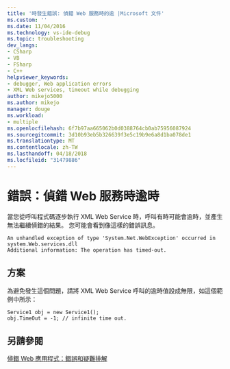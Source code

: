 ```yaml
---
title: '時發生錯誤: 偵錯 Web 服務時的逾 |Microsoft 文件'
ms.custom: ''
ms.date: 11/04/2016
ms.technology: vs-ide-debug
ms.topic: troubleshooting
dev_langs:
- CSharp
- VB
- FSharp
- C++
helpviewer_keywords:
- debugger, Web application errors
- XML Web services, timeout while debugging
author: mikejo5000
ms.author: mikejo
manager: douge
ms.workload:
- multiple
ms.openlocfilehash: 6f7b97aa665062b0d0388764cb0ab75956087924
ms.sourcegitcommit: 3d10b93eb5b326639f3e5c19b9e6a8d1ba078de1
ms.translationtype: MT
ms.contentlocale: zh-TW
ms.lasthandoff: 04/18/2018
ms.locfileid: "31479886"
---
```

# <a name="error-timeout-while-debugging-web-services"></a>錯誤：偵錯 Web 服務時逾時
當您從呼叫程式碼逐步執行 XML Web Service 時，呼叫有時可能會逾時，並產生無法繼續偵錯的結果。 您可能會看到像這樣的錯誤訊息。  
  
```  
An unhandled exception of type 'System.Net.WebException' occurred in   
system.Web.services.dll  
Additional information: The operation has timed-out.  
```  
  
## <a name="solution"></a>方案  
 為避免發生這個問題，請將 XML Web Service 呼叫的逾時值設成無限，如這個範例中所示：  
  
```  
Service1 obj = new Service1();  
obj.TimeOut = -1; // infinite time out.  
```  
  
## <a name="see-also"></a>另請參閱  
 [偵錯 Web 應用程式：錯誤和疑難排解](../debugger/debugging-web-applications-errors-and-troubleshooting.md)